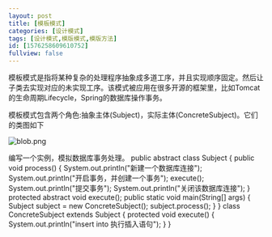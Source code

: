 ```yaml
---
layout: post
title: [模板模式]
categories: [设计模式]
tags: [设计模式,模版模式,模版方法]
id: [1576258609610752]
fullview: false
---
```

模板模式是指将某种复杂的处理程序抽象成多道工序，并且实现顺序固定。然后让子类去实现对应的未实现工序。该模式被应用在很多开源的框架里，比如Tomcat的生命周期Lifecycle，Spring的数据库操作事务。

模板模式包含两个角色:抽象主体(Subject)，实际主体(ConcreteSubject)。它们的类图如下

![blob.png](http://file.ctosb.com/upload/image/20170708/1499528725358003375.png "1499528725358003375.png")

编写一个实例，模拟数据库事务处理。
public abstract class Subject { public void process() { System.out.println("新建一个数据库连接"); System.out.println("开启事务，并创建一个事务"); execute(); System.out.println("提交事务"); System.out.println("关闭该数据库连接"); } protected abstract void execute(); public static void main(String[] args) { Subject subject = new ConcreteSubject(); subject.process(); } } class ConcreteSubject extends Subject { protected void execute() { System.out.println("insert into 执行插入语句"); } }
